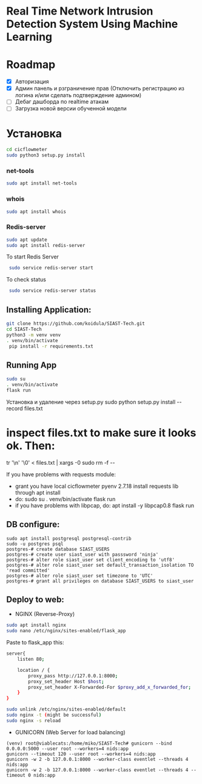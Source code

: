 # Real Time Network Intrusion Detection System Using Machine Learning
# Roadmap

- [x] Авторизация
- [x] Админ панель и рзграничение прав (Отключить регистрацию из логина и/или сделать подтверждение админом)
- [ ] Дебаг дашборда по realtime атакам
- [ ] Загрузка новой версии обученной модели

# Установка
```sh
cd cicflowmeter
sudo python3 setup.py install 
```
### net-tools
```sh
sudo apt install net-tools
```
### whois
```sh
sudo apt install whois
```
### Redis-server
```sh
sudo apt update
sudo apt install redis-server
```
To start Redis Server
```sh
 sudo service redis-server start
```
To check status
```sh
 sudo service redis-server status
```
## Installing Application: 
```sh
git clone https://github.com/koidula/SIAST-Tech.git
cd SIAST-Tech
python3 -m venv venv 
. venv/bin/activate 
 pip install -r requirements.txt 
```
## Running App
```sh
sudo su 
. venv/bin/activate 
flask run
```
Установка и удаление через setup.py
sudo python setup.py install --record files.txt
# inspect files.txt to make sure it looks ok. Then:
tr '\n' '\0' < files.txt | xargs -0 sudo rm -f --

If you have problems with requests module:
* grant you have local cicflowmeter pyenv 2.7.18
install requests lib through apt install 
* do: sudo su 
. venv/bin/activate
flask run
* if you have problems with libpcap, do: apt install -y libpcap0.8
flask run

## DB configure:
```
sudo apt install postgresql postgresql-contrib
sudo -u postgres psql
postgres-# create database SIAST_USERS
postgres-# create user siast_user with passsword 'ninja'
postgres-# alter role siast_user set client_encoding to 'utf8'
postgres-# alter role siast_user set default_transaction_isolation TO 'read committed'
postgres-# alter role siast_user set timezone to 'UTC'
postgres-# grant all privileges on database SIAST_USERS to siast_user
```

## Deploy to web:
* NGINX (Reverse-Proxy)
```sh
sudo apt install nginx
sudo nano /etc/nginx/sites-enabled/flask_app
```
Paste to flask_app this:
```sh
server{
    listen 80;

    location / {
        proxy_pass http://127.0.0.1:8000;
        proxy_set_header Host $host;
        proxy_set_header X-Forwarded-For $proxy_add_x_forwarded_for;
    }
}
```
```sh
sudo unlink /etc/nginx/sites-enabled/default
sudo nginx -t (might be successful)
sudo nginx -s reload
```
* GUNICORN (Web Server for load balancing)
```
(venv) root@viablecats:/home/miko/SIAST-Tech# gunicorn --bind 0.0.0.0:5000 --user root --workers=4 nids:app
gunicorn --timeout 120 --user root --workers=4 nids:app
gunicorn -w 2 -b 127.0.0.1:8000 --worker-class eventlet --threads 4 nids:app
gunicorn -w 2 -b 127.0.0.1:8000 --worker-class eventlet --threads 4 --timeout 0 nids:app

```
